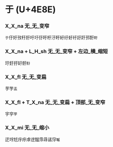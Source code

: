 # 于 (U+4E8E) 

### X_X_na 无_无_变窄
`于`㐵㚥㪀䄨䏏吁圩弙旴杅汙盱紆纡虶衧訏趶邘酑`䩒`

### X_X_na + L_H_sh 无_无_变窄 + 左边_横_缩短
玗釪扜䍂骬`䵦`

### X_X_fl 无_无_变扁
芋竽`盂`

### X_X_fl + T_X_na 无_无_变扁 + 顶部_无_变窄
宇穻`荢`

### X_X_mi 无_无_缩小
迂㘾㝼㡰㽳䖉䢓䣿䨕冔盓窏`䵹`